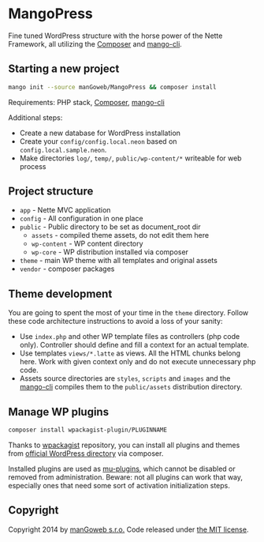 # MangoPress

Fine tuned WordPress structure with the horse power of the Nette Framework, all utilizing the [Composer](https://getcomposer.org) and [mango-cli](https://github.com/manGoweb/mango-cli).


## Starting a new project

```sh
mango init --source manGoweb/MangoPress && composer install
```

Requirements: PHP stack,  [Composer](https://getcomposer.org), [mango-cli](https://github.com/manGoweb/mango-cli)

Additional steps:
- Create a new database for WordPress installation
- Create your `config/config.local.neon` based on `config.local.sample.neon`.
- Make directories `log/`,  `temp/`, `public/wp-content/*` writeable for web process

## Project structure

* `app` - Nette MVC application
* `config` - All configuration in one place
* `public` - Public directory to be set as document_root dir
  * `assets` - compiled theme assets, do not edit them here
  * `wp-content` - WP content directory
  * `wp-core` - WP distribution installed via composer
* `theme` - main WP theme with all templates and original assets
* `vendor` - composer packages

## Theme development

You are going to spent the most of your time in the `theme` directory. Follow these code architecture instructions to avoid a loss of your sanity:

* Use `index.php` and other WP template files as controllers (php code only). Controller should define and fill a context for an actual template. 
* Use templates `views/*.latte` as views. All the HTML chunks belong here. Work with given context only and do not execute unnecessary php code. 
* Assets source directories are `styles`, `scripts` and `images` and the [mango-cli](https://github.com/manGoweb/mango-cli) compiles them to the `public/assets` distribution directory.

## Manage WP plugins

```sh
composer install wpackagist-plugin/PLUGINNAME
```

Thanks to [wpackagist](http://wpackagist.org) repository, you can install all plugins and themes from [official WordPress directory](http://plugins.svn.wordpress.org) via composer.

Installed plugins are used as [mu-plugins](http://codex.wordpress.org/Must_Use_Plugins), which cannot be disabled or removed from administration.
Beware: not all plugins can work that way, especially ones that need some sort of activation initialization steps.



## Copyright

Copyright 2014 by [manGoweb s.r.o.](http://www.mangoweb.cz) Code released under [the MIT license](LICENSE).

